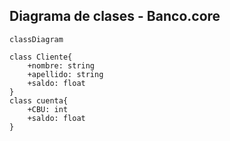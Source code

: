 ## Diagrama de clases - Banco.core
```mermaid
classDiagram

class Cliente{
    +nombre: string
    +apellido: string
    +saldo: float
}
class cuenta{
    +CBU: int
    +saldo: float
}
